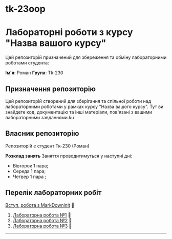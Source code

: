 # tk-23oop
# Лабораторні роботи з курсу "Назва вашого курсу"

Цей репозиторій призначений для збереження та обміну лабораторними роботами студента:

**Ім'я**: Роман 
**Група**: Tk-230

## Призначення репозиторію

Цей репозиторій створений для зберігання та спільної роботи над лабораторними роботами у рамках курсу "Назва вашого курсу". Тут ви знайдете код, документацію та інші матеріали, пов'язані з вашими лабораторними завданнями.ku

## Власник репозиторію 

Репозиторій є студент Тк-230 (Роман)

**Розклад занять**
Заняття проводитимуться у наступні дні:
- Вівторок 1 пара;
- Середа 1 пара;
- Четвер 1 пара ;


## Перелік лабораторних робіт

[Вступ, робота з MarkDowninit](init/README.md) :pig2:
1. [Лабораторна робота №1](01_laba/README.md)  :pig2: 
2. [Лабораторна робота №2](02_laba/README.md)  :pig2: 
3. [Лабораторна робота №3](03_laba/README.md)  :pig2: 

---
